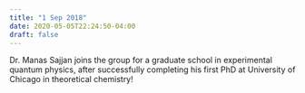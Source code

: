 ```yaml
---
title: "1 Sep 2018"
date: 2020-05-05T22:24:50-04:00
draft: false
---
```


Dr. Manas Sajjan joins the group for a graduate school in experimental quantum physics, after successfully completing his first PhD at University of Chicago in theoretical chemistry!
